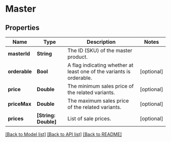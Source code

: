 # Master

## Properties
Name | Type | Description | Notes
------------ | ------------- | ------------- | -------------
**masterId** | **String** | The ID (SKU) of the master product. | 
**orderable** | **Bool** | A flag indicating whether at least one of the variants is orderable. | [optional] 
**price** | **Double** | The minimum sales price of the related variants. | [optional] 
**priceMax** | **Double** | The maximum sales price of the related variants. | [optional] 
**prices** | **[String: Double]** | List of sale prices. | [optional] 

[[Back to Model list]](../README.md#documentation-for-models) [[Back to API list]](../README.md#documentation-for-api-endpoints) [[Back to README]](../README.md)


